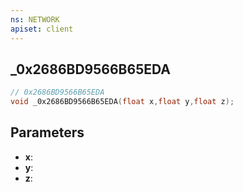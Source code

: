 ```yaml
---
ns: NETWORK
apiset: client
---
```

## _0x2686BD9566B65EDA

```c
// 0x2686BD9566B65EDA
void _0x2686BD9566B65EDA(float x,float y,float z);
```


## Parameters
* **x**:
* **y**:
* **z**: